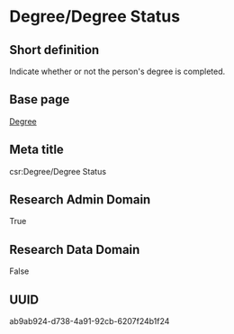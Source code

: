 # Degree/Degree Status
## Short definition
Indicate whether or not the person's degree is completed.
## Base page
[Degree](../../Objects/Degree.md)
## Meta title
csr:Degree/Degree Status
## Research Admin Domain
True
## Research Data Domain
False
## UUID
ab9ab924-d738-4a91-92cb-6207f24b1f24
